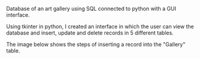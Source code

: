 Database of an art gallery using SQL connected to python with a GUI interface.

Using tkinter in python, I created an interface in which the user can view the database and insert, update and delete records in 5 different tables.

The image below shows the steps of inserting a record into the "Gallery" table.

<p align="center">
<img src="">
</p>

